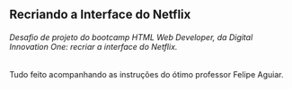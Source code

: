 ## Recriando a Interface do Netflix

###### Desafio de projeto do bootcamp HTML Web Developer, da Digital Innovation One: recriar a interface do Netflix.

Tudo feito acompanhando as instruções do ótimo professor Felipe Aguiar.
